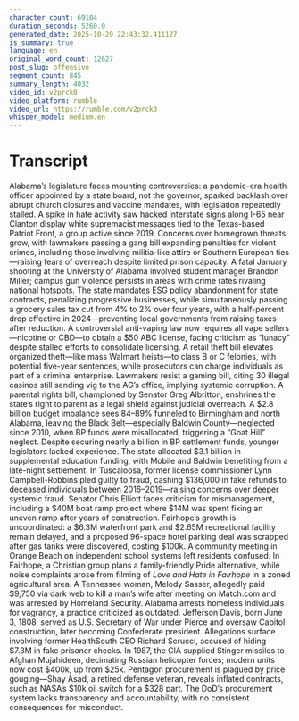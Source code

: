 ```yaml
---
character_count: 69104
duration_seconds: 5260.0
generated_date: 2025-10-29 22:43:32.411127
is_summary: true
language: en
original_word_count: 12627
post_slug: offensive
segment_count: 845
summary_length: 4032
video_id: v2prck0
video_platform: rumble
video_url: https://rumble.com/v2prck0
whisper_model: medium.en
---
```


# Transcript

Alabama’s legislature faces mounting controversies: a pandemic-era health officer appointed by a state board, not the governor, sparked backlash over abrupt church closures and vaccine mandates, with legislation repeatedly stalled. A spike in hate activity saw hacked interstate signs along I-65 near Clanton display white supremacist messages tied to the Texas-based Patriot Front, a group active since 2019. Concerns over homegrown threats grow, with lawmakers passing a gang bill expanding penalties for violent crimes, including those involving militia-like attire or Southern European ties—raising fears of overreach despite limited prison capacity. A fatal January shooting at the University of Alabama involved student manager Brandon Miller; campus gun violence persists in areas with crime rates rivaling national hotspots. The state mandates ESG policy abandonment for state contracts, penalizing progressive businesses, while simultaneously passing a grocery sales tax cut from 4% to 2% over four years, with a half-percent drop effective in 2024—preventing local governments from raising taxes after reduction. A controversial anti-vaping law now requires all vape sellers—nicotine or CBD—to obtain a $50 ABC license, facing criticism as “lunacy” despite stalled efforts to consolidate licensing. A retail theft bill elevates organized theft—like mass Walmart heists—to class B or C felonies, with potential five-year sentences, while prosecutors can charge individuals as part of a criminal enterprise. Lawmakers resist a gaming bill, citing 30 illegal casinos still sending vig to the AG’s office, implying systemic corruption. A parental rights bill, championed by Senator Greg Albritton, enshrines the state’s right to parent as a legal shield against judicial overreach. A $2.8 billion budget imbalance sees 84–89% funneled to Birmingham and north Alabama, leaving the Black Belt—especially Baldwin County—neglected since 2010, when BP funds were misallocated, triggering a “Goat Hill” neglect. Despite securing nearly a billion in BP settlement funds, younger legislators lacked experience. The state allocated $3.1 billion in supplemental education funding, with Mobile and Baldwin benefiting from a late-night settlement. In Tuscaloosa, former license commissioner Lynn Campbell-Robbins pled guilty to fraud, cashing $136,000 in fake refunds to deceased individuals between 2016–2019—raising concerns over deeper systemic fraud. Senator Chris Elliott faces criticism for mismanagement, including a $40M boat ramp project where $14M was spent fixing an uneven ramp after years of construction. Fairhope’s growth is uncoordinated: a $6.3M waterfront park and $2.65M recreational facility remain delayed, and a proposed 96-space hotel parking deal was scrapped after gas tanks were discovered, costing $100k. A community meeting in Orange Beach on independent school systems left residents confused. In Fairhope, a Christian group plans a family-friendly Pride alternative, while noise complaints arose from filming of *Love and Hate in Fairhope* in a zoned agricultural area. A Tennessee woman, Melody Sasser, allegedly paid $9,750 via dark web to kill a man’s wife after meeting on Match.com and was arrested by Homeland Security. Alabama arrests homeless individuals for vagrancy, a practice criticized as outdated. Jefferson Davis, born June 3, 1808, served as U.S. Secretary of War under Pierce and oversaw Capitol construction, later becoming Confederate president. Allegations surface involving former HealthSouth CEO Richard Scrucci, accused of hiding $7.3M in fake prisoner checks. In 1987, the CIA supplied Stinger missiles to Afghan Mujahideen, decimating Russian helicopter forces; modern units now cost $400k, up from $25k. Pentagon procurement is plagued by price gouging—Shay Asad, a retired defense veteran, reveals inflated contracts, such as NASA’s $10k oil switch for a $328 part. The DoD’s procurement system lacks transparency and accountability, with no consistent consequences for misconduct.
